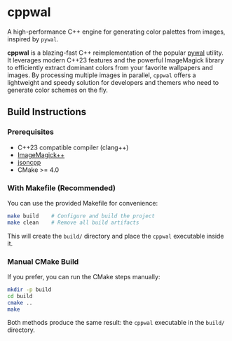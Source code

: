 # cppwal
A high-performance C++ engine for generating color palettes from images, inspired by `pywal`.

**cppwal** is a blazing-fast C++ reimplementation of the popular [pywal](https://github.com/dylanaraps/pywal) utility. It leverages modern C++23 features and the powerful ImageMagick library to efficiently extract dominant colors from your favorite wallpapers and images. By processing multiple images in parallel, `cppwal` offers a lightweight and speedy solution for developers and themers who need to generate color schemes on the fly.

## Build Instructions

### Prerequisites
- C++23 compatible compiler (clang++)
- [ImageMagick++](https://imagemagick.org/)
- [jsoncpp](https://github.com/open-source-parsers/jsoncpp)
- CMake >= 4.0

### With Makefile (Recommended)
You can use the provided Makefile for convenience:
```sh
make build    # Configure and build the project
make clean    # Remove all build artifacts
```
This will create the `build/` directory and place the `cppwal` executable inside it.

### Manual CMake Build
If you prefer, you can run the CMake steps manually:
```sh
mkdir -p build
cd build
cmake ..
make
```

Both methods produce the same result: the `cppwal` executable in the `build/` directory.

